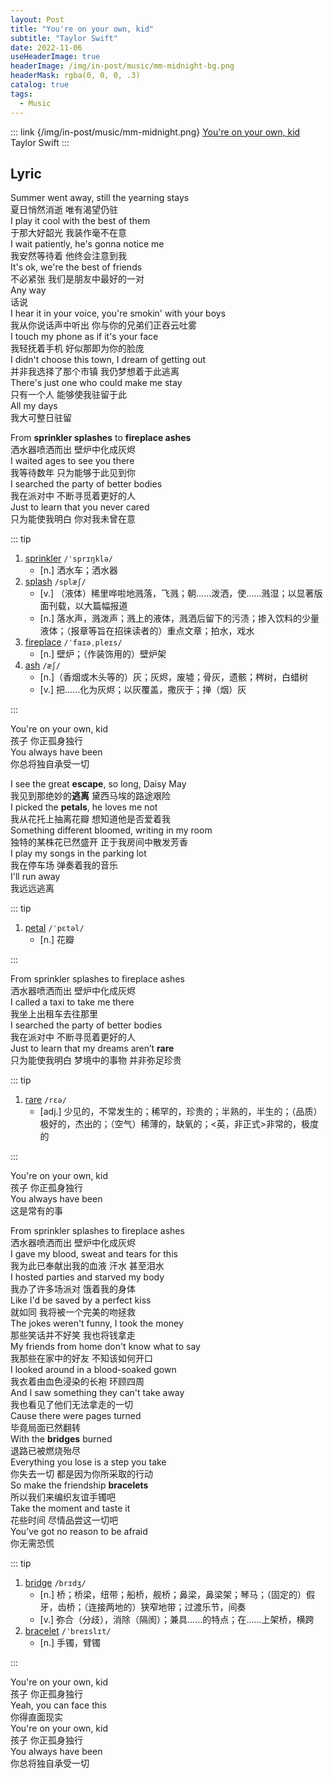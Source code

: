 ```yaml
---
layout: Post
title: "You're on your own, kid"
subtitle: "Taylor Swift"
date: 2022-11-06
useHeaderImage: true
headerImage: /img/in-post/music/mm-midnight-bg.png
headerMask: rgba(0, 0, 0, .3)
catalog: true
tags:
  - Music
---
```


::: link {/img/in-post/music/mm-midnight.png} [You're on your own, kid](https://music.163.com/#/song?app_version=8.8.45&id=1990191997&dlt=0846)
Taylor Swift
:::

## Lyric

Summer went away, still the yearning stays\
夏日悄然消逝 唯有渴望仍驻\
I play it cool with the best of them\
于那大好韶光 我装作毫不在意\
I wait patiently, he's gonna notice me\
我安然等待着 他终会注意到我\
It's ok, we're the best of friends\
不必紧张 我们是朋友中最好的一对\
Any way\
话说\
I hear it in your voice, you're smokin' with your boys\
我从你说话声中听出 你与你的兄弟们正吞云吐雾\
I touch my phone as if it's your face\
我轻抚着手机 好似那即为你的脸庞\
I didn't choose this town, I dream of getting out\
并非我选择了那个市镇 我仍梦想着于此逃离\
There's just one who could make me stay\
只有一个人 能够使我驻留于此\
All my days\
我大可整日驻留

From **sprinkler splashes** to **fireplace ashes**\
洒水器喷洒而出 壁炉中化成灰烬\
I waited ages to see you there\
我等待数年 只为能够于此见到你\
I searched the party of better bodies\
我在派对中 不断寻觅着更好的人\
Just to learn that you never cared\
只为能使我明白 你对我未曾在意

::: tip

1. [sprinkler](https://dict.youdao.com/result?word=sprinkler&lang=en) `/ˈsprɪŋklə/`
   - [n.] 洒水车；洒水器
2. [splash](https://dict.youdao.com/result?word=splash&lang=en) `/splæʃ/`
   - [v.] （液体）稀里哗啦地溅落，飞溅；朝……泼洒，使……溅湿；以显著版面刊载，以大篇幅报道
   - [n.] 落水声，溅泼声；溅上的液体，溅洒后留下的污渍；掺入饮料的少量液体；（报章等旨在招徕读者的）重点文章；拍水，戏水
3. [fireplace](https://dict.youdao.com/result?word=fireplace&lang=en) `/ˈfaɪəˌpleɪs/`
   - [n.] 壁炉；（作装饰用的）壁炉架
4. [ash](https://dict.youdao.com/result?word=ash&lang=en) `/æʃ/`
   - [n.]（香烟或木头等的）灰；灰烬，废墟；骨灰，遗骸；梣树，白蜡树
   - [v.] 把……化为灰烬；以灰覆盖，撒灰于；掸（烟）灰

:::

You're on your own, kid\
孩子 你正孤身独行\
You always have been\
你总将独自承受一切

I see the great **escape**, so long, Daisy May\
我见到那绝妙的**逃离** 黛西马埃的路途艰险\
I picked the **petals**, he loves me not\
我从花托上抽离花瓣 想知道他是否爱着我\
Something different bloomed, writing in my room\
独特的某株花已然盛开 正于我房间中散发芳香\
I play my songs in the parking lot\
我在停车场 弹奏着我的音乐\
I'll run away\
我远远逃离

::: tip

1. [petal](https://dict.youdao.com/result?word=petal&lang=en) `/ˈpɛtəl/`
   - [n.] 花瓣

:::

From sprinkler splashes to fireplace ashes\
洒水器喷洒而出 壁炉中化成灰烬\
I called a taxi to take me there\
我坐上出租车去往那里\
I searched the party of better bodies\
我在派对中 不断寻觅着更好的人\
Just to learn that my dreams aren’t **rare**\
只为能使我明白 梦境中的事物 并非弥足珍贵

::: tip

1. [rare](https://dict.youdao.com/result?word=rare&lang=en) `/rɛə/`
   - [adj.] 少见的，不常发生的；稀罕的，珍贵的；半熟的，半生的；（品质）极好的，杰出的；（空气）稀薄的，缺氧的；<英，非正式>非常的，极度的

:::

You're on your own, kid\
孩子 你正孤身独行\
You always have been\
这是常有的事

From sprinkler splashes to fireplace ashes\
洒水器喷洒而出 壁炉中化成灰烬\
I gave my blood, sweat and tears for this\
我为此已奉献出我的血液 汗水 甚至泪水\
I hosted parties and starved my body\
我办了许多场派对 饿着我的身体\
Like I'd be saved by a perfect kiss\
就如同 我将被一个完美的吻拯救\
The jokes weren't funny, I took the money\
那些笑话并不好笑 我也将钱拿走\
My friends from home don't know what to say\
我那些在家中的好友 不知该如何开口\
I looked around in a blood-soaked gown\
我衣着由血色浸染的长袍 环顾四周\
And I saw something they can't take away\
我也看见了他们无法拿走的一切\
Cause there were pages turned\
毕竟局面已然翻转\
With the **bridges** burned\
退路已被燃烧殆尽\
Everything you lose is a step you take\
你失去一切 都是因为你所采取的行动\
So make the friendship **bracelets**\
所以我们来编织友谊手镯吧\
Take the moment and taste it\
花些时间 尽情品尝这一切吧\
You’ve got no reason to be afraid\
你无需恐慌

::: tip

1. [bridge](https://dict.youdao.com/result?word=bridge&lang=en) `/brɪdʒ/`
   - [n.] 桥；桥梁，纽带；船桥，舰桥；鼻梁，鼻梁架；琴马；（固定的）假牙，齿桥；（连接两地的）狭窄地带；过渡乐节，间奏
   - [v.] 弥合（分歧），消除（隔阂）；兼具……的特点；在……上架桥，横跨
2. [bracelet](https://dict.youdao.com/result?word=bracelet&lang=en) `/ˈbreɪslɪt/`
   - [n.] 手镯，臂镯

:::

You're on your own, kid\
孩子 你正孤身独行\
Yeah, you can face this\
你得直面现实\
You're on your own, kid\
孩子 你正孤身独行\
You always have been\
你总将独自承受一切
